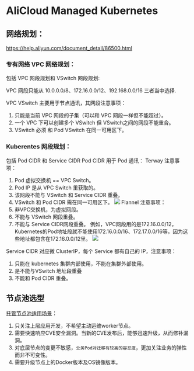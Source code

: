 # AliCloud Managed Kubernetes

## 网络规划：
https://help.aliyun.com/document_detail/86500.html

###  专有网络 VPC 网络规划：

包括 VPC 网段规划和 VSwitch 网段规划:

VPC 网段只能从 10.0.0.0/8、172.16.0.0/12、192.168.0.0/16 三者当中选择.

VPC VSwitch 主要用于节点通讯，其网段注意事项：
1. 只能是当前 VPC 网段的子集（可以和 VPC 网段一样但不能超过）。
2. 一个 VPC 下可以创建多个 VSwitch 但 VSwitch之间的网段不能重合。
3. VSwitch 必须 和 Pod VSwitch 在同一可用区下。

### Kuberentes 网段规划：
包括 Pod CIDR 和 Service CIDR
Pod CIDR 用于 Pod 通讯：
Terway 注意事项：
  1. Pod 虚拟交换机 == VPC Switch。
  2. Pod IP 是从 VPC Switch 里获取的。
  3. 该网段不能与 VSwitch 和 Service CIDR 重叠。
  4. VSwitch 和 Pod CIDR 需在同一可用区下。
  ![](https://aliware-images.oss-cn-hangzhou.aliyuncs.com/ACK/image/Kubernetes%E9%9B%86%E7%BE%A4%E7%BD%91%E7%BB%9C%E8%A7%84%E5%88%92%E6%96%87%E6%A1%A3%E4%BD%BF%E7%94%A8%E5%9B%BE%E7%89%87/Terway.png)
Flannel 注意事项：
  1. 非VPC交换机，为虚拟网段。
  2. 不能与 VSwitch 网段重叠。
  3. 不能与 Service CIDR网段重叠。
  例如，VPC网段用的是172.16.0.0/12，Kubernetes的Pod地址段就不能使用172.16.0.0/16、172.17.0.0/16等，因为这些地址都包含在172.16.0.0/12里。
  ![](https://aliware-images.oss-cn-hangzhou.aliyuncs.com/ACK/image/Kubernetes%E9%9B%86%E7%BE%A4%E7%BD%91%E7%BB%9C%E8%A7%84%E5%88%92%E6%96%87%E6%A1%A3%E4%BD%BF%E7%94%A8%E5%9B%BE%E7%89%87/Flannel.png)

Service CIDR 对应微 ClusterIP，每个 Service 都有自己的 IP，注意事项：
1. 只能在 kubernetes 集群内部使用，不能在集群外部使用。
2. 是不能与VSwitch 地址段重叠
3. 不能和 Pod CIDR 重叠。

## 节点池选型

[托管节点池适用场景](https://help.aliyun.com/document_detail/190616.html?spm=a2c4g.11186623.6.758.778c761bAQSk9s)：
1. 只关注上层应用开发，不希望主动运维worker节点。
2. 需要快速响应CVE安全漏洞。当新的CVE发布后，能够迅速升级，从而修补漏洞。
3. 对底层节点的变更不敏感，`业务Pod对迁移有较高的容忍度`，更加关注业务的弹性而非不可变性。
4. 需要升级节点上的Docker版本及OS镜像版本。




